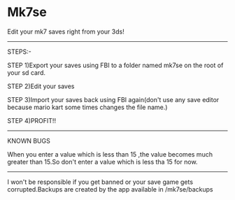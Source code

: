 # Mk7se
Edit your mk7 saves right from your 3ds!

-------- 

STEPS:-

STEP 1)Export your saves using FBI to a folder named mk7se on the root of your sd card.

STEP 2)Edit your saves

STEP 3)Import your saves back using FBI again(don't use any save editor because mario kart some times changes the file name.)

STEP 4)PROFIT!!

-------

KNOWN BUGS

When you enter a value which is less than 15 ,the value becomes much greater than 15.So don't enter a value which is less tha 15 for now.

-------

I won't be responsible if you get banned or your save game gets corrupted.Backups are created by the app available in /mk7se/backups 
